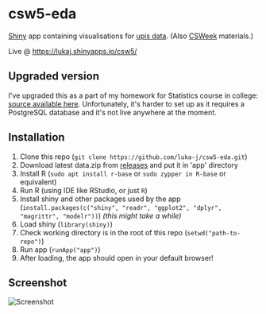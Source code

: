 # csw5-eda

[Shiny](https://github.com/rstudio/shiny) app containing visualisations for [upis data](https://github.com/luka-j/UpisStats). (Also [CSWeek](http://csnedelja.mg.edu.rs) materials.)

Live @ <https://lukaj.shinyapps.io/csw5/>

## Upgraded version
I've upgraded this as a part of my homework for Statistics course in college: [source available here](github.com/luka-j/stat-proj/). Unfortunately, it's harder to set up as it requires a PostgreSQL database and it's not live anywhere at the moment.

## Installation
1. Clone this repo (`git clone https://github.com/luka-j/csw5-eda.git`)
1. Download latest data.zip from [releases](https://github.com/luka-j/csw5-eda/releases) and put it in 'app' directory 
1. Install R (`sudo apt install r-base` or `sudo zypper in R-base` or equivalent)
2. Run R (using IDE like RStudio, or just `R`)
3. Install shiny and other packages used by the app (`install.packages(c("shiny", "readr", "ggplot2", "dplyr", "magrittr", "modelr"))`) _(this might take a while)_
4. Load shiny (`library(shiny)`)
5. Check working directory is in the root of this repo (`setwd("path-to-repo")`)
6. Run app (`runApp("app")`)
7. After loading, the app should open in your default browser!

## Screenshot
![Screenshot](https://i.imgur.com/YwgQcZB.png)
